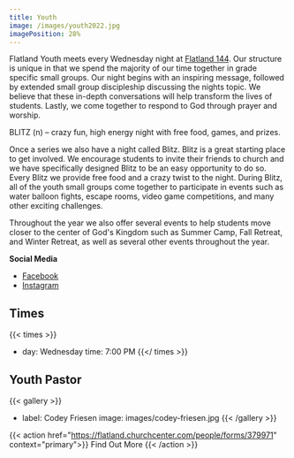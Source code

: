 ```yaml
---
title: Youth
image: /images/youth2022.jpg
imagePosition: 28%
---
```


Flatland Youth meets every Wednesday night at [Flatland 144](/locations/flatland-144). Our structure is unique in that we spend the majority of our time together in grade specific small groups. Our night begins with an inspiring message, followed by extended small group discipleship discussing the nights topic. We believe that these in-depth conversations will help transform the lives of students. Lastly, we come together to respond to God through prayer and worship.

BLITZ (n) – crazy fun, high energy night with free food, games, and prizes.

Once a series we also have a night called Blitz. Blitz is a great starting place to get involved. We encourage students to invite their friends to church and we have specifically designed Blitz to be an easy opportunity to do so.  Every Blitz we provide free food and a crazy twist to the night. During Blitz, all of the youth small groups come together to participate in events such as water balloon fights, escape rooms, video game competitions, and many other exciting challenges. 

Throughout the year we also offer several events to help students move closer to the center of God's Kingdom such as Summer Camp, Fall Retreat, and Winter Retreat, as well as several other events throughout the year.

**Social Media**

- [Facebook](https://www.facebook.com/flatlandyth)
- [Instagram](https://instagram.com/flatlandyth)

## Times

{{< times >}}
- day: Wednesday
  time: 7:00 PM
{{</ times >}}

## Youth Pastor

{{< gallery >}}
- label: Codey Friesen
  image: images/codey-friesen.jpg
{{< /gallery >}}

{{< action href="https://flatland.churchcenter.com/people/forms/379971" context="primary">}}
Find Out More
{{< /action >}}
